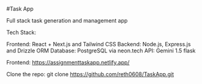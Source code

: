 #Task App

Full stack task generation and management app

Tech Stack:

Frontend: React + Next.js and Tailwind CSS
Backend: Node.js, Express.js and Drizzle ORM
Database: PostgreSQL via neon.tech
API: Gemini 1.5 flask

Frontend: https://assignmenttaskapp.netlify.app/

Clone the repo:
git clone https://github.com/reth0608/TaskApp.git

